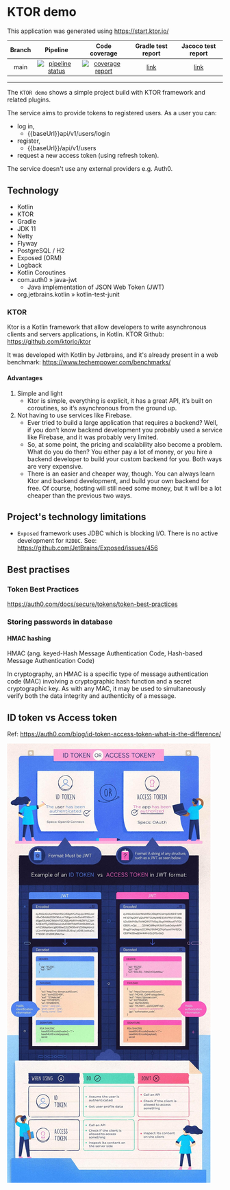 # KTOR demo

This application was generated using https://start.ktor.io/

| Branch |                                                                               Pipeline                                                                               |                                                                            Code coverage                                                                             |                                 Gradle test report                                  |                                 Jacoco test report                                  |
|:------:|:--------------------------------------------------------------------------------------------------------------------------------------------------------------------:|:--------------------------------------------------------------------------------------------------------------------------------------------------------------------:|:-----------------------------------------------------------------------------------:|:-----------------------------------------------------------------------------------:|
|  main  | [![pipeline status](https://gitlab.com/ShowMeYourCodeYouTube/ktor-demo/badges/main/pipeline.svg)](https://gitlab.com/ShowMeYourCodeYouTube/ktor-demo/-/commits/main) | [![coverage report](https://gitlab.com/ShowMeYourCodeYouTube/ktor-demo/badges/main/coverage.svg)](https://gitlab.com/ShowMeYourCodeYouTube/ktor-demo/-/commits/main) | [link](https://gitlab.com/ShowMeYourCodeYouTube/ktor-demo/gradle-report/index.html) | [link](https://gitlab.com/ShowMeYourCodeYouTube/ktor-demo/jacoco-report/index.html) |

---

The `KTOR demo` shows a simple project build with KTOR framework and related plugins.

The service aims to provide tokens to registered users. As a user you can:
- log in,
  - {{baseUrl}}api/v1/users/login
- register,
  - {{baseUrl}}/api/v1/users
- request a new access token (using refresh token).

The service doesn't use any external providers e.g. Auth0.

## Technology

- Kotlin
- KTOR
- Gradle
- JDK 11
- Netty
- Flyway
- PostgreSQL / H2
- Exposed (ORM)
- Logback
- Kotlin Coroutines
- com.auth0 » java-jwt
  - Java implementation of JSON Web Token (JWT)
- org.jetbrains.kotlin » kotlin-test-junit

### KTOR

Ktor is a Kotlin framework that allow developers to write asynchronous clients and servers applications, in Kotlin. KTOR Github: https://github.com/ktorio/ktor

It was developed with Kotlin by Jetbrains, and it's already present in a web benchmark: https://www.techempower.com/benchmarks/

#### Advantages

1. Simple and light
    - Ktor is simple, everything is explicit, it has a great API, it’s built on coroutines, so it’s asynchronous from the ground up.
2. Not having to use services like Firebase.
    - Ever tried to build a large application that requires a backend? Well, if you don’t know backend development you probably used a service like Firebase, and it was probably very limited.
    - So, at some point, the pricing and scalability also become a problem. What do you do then? You either pay a lot of money, or you hire a backend developer to build your custom backend for you. Both ways are very expensive.
    - There is an easier and cheaper way, though. You can always learn Ktor and backend development, and build your own backend for free. Of course, hosting will still need some money, but it will be a lot cheaper than the previous two ways.

## Project's technology limitations

- `Exposed` framework uses JDBC which is blocking I/O. There is no active development for `R2DBC`. See: https://github.com/JetBrains/Exposed/issues/456

## Best practises

### Token Best Practices

https://auth0.com/docs/secure/tokens/token-best-practices

### Storing passwords in database

#### HMAC hashing

HMAC (ang. keyed-Hash Message Authentication Code, Hash-based Message Authentication Code)

In cryptography, an HMAC is a specific type of message authentication code (MAC) involving a cryptographic hash function and a secret cryptographic key. As with any MAC, it may be used to simultaneously verify both the data integrity and authenticity of a message.

## ID token vs Access token

Ref: https://auth0.com/blog/id-token-access-token-what-is-the-difference/

![ID TOKEN vs ACCESS TOKEN](docs/id-token-vs-access-token.jpg)

